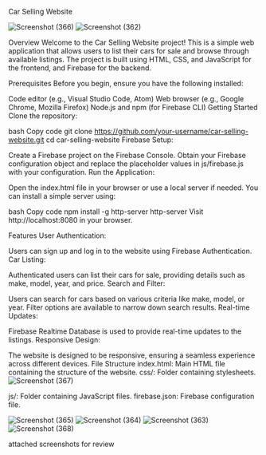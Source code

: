Car Selling Website

![Screenshot (366)](https://github.com/Nikhilkumarmishra/MishraTestSite/assets/87891556/fa8fda22-e9d5-4c27-8d30-ea98507885c8)
![Screenshot (362)](https://github.com/Nikhilkumarmishra/MishraTestSite/assets/87891556/100266cd-403a-4c69-9694-ede3cfe7239d)

Overview
Welcome to the Car Selling Website project! This is a simple web application that allows users to list their cars for sale and browse through available listings. The project is built using HTML, CSS, and JavaScript for the frontend, and Firebase for the backend.

Prerequisites
Before you begin, ensure you have the following installed:

Code editor (e.g., Visual Studio Code, Atom)
Web browser (e.g., Google Chrome, Mozilla Firefox)
Node.js and npm (for Firebase CLI)
Getting Started
Clone the repository:

bash
Copy code
git clone https://github.com/your-username/car-selling-website.git
cd car-selling-website
Firebase Setup:

Create a Firebase project on the Firebase Console.
Obtain your Firebase configuration object and replace the placeholder values in js/firebase.js with your configuration.
Run the Application:

Open the index.html file in your browser or use a local server if needed. You can install a simple server using:

bash
Copy code
npm install -g http-server
http-server
Visit http://localhost:8080 in your browser.

Features
User Authentication:

Users can sign up and log in to the website using Firebase Authentication.
Car Listing:

Authenticated users can list their cars for sale, providing details such as make, model, year, and price.
Search and Filter:

Users can search for cars based on various criteria like make, model, or year.
Filter options are available to narrow down search results.
Real-time Updates:

Firebase Realtime Database is used to provide real-time updates to the listings.
Responsive Design:

The website is designed to be responsive, ensuring a seamless experience across different devices.
File Structure
index.html: Main HTML file containing the structure of the website.
css/: Folder containing stylesheets.![Screenshot (367)](https://github.com/Nikhilkumarmishra/MishraTestSite/assets/87891556/8775a54a-4ba7-48ee-b130-c17f57e82520)

js/: Folder containing JavaScript files.
firebase.json: Firebase configuration file.


![Screenshot (365)](https://github.com/Nikhilkumarmishra/MishraTestSite/assets/87891556/8097341a-21cb-417d-85a3-2fda88f09163)
![Screenshot (364)](https://github.com/Nikhilkumarmishra/MishraTestSite/assets/87891556/7a79ba03-4924-42e1-8b7a-5bb642d72b3d)
![Screenshot (363)](https://github.com/Nikhilkumarmishra/MishraTestSite/assets/87891556/18f9a675-9238-49b5-9e4f-ac400307210e)
![Screenshot (368)](https://github.com/Nikhilkumarmishra/MishraTestSite/assets/87891556/a3817b01-9e73-4699-999e-63026f41024c)

attached screenshots for review
